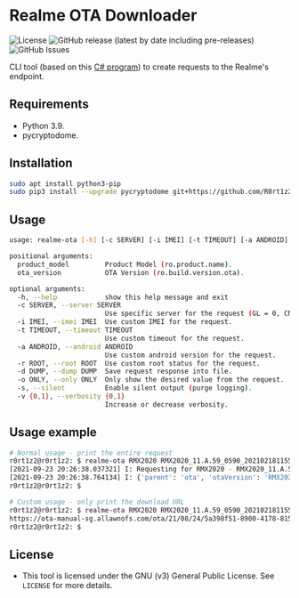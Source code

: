 # Realme OTA Downloader
![License](https://img.shields.io/github/license/R0rt1z2/realme-ota)
![GitHub release (latest by date including pre-releases)](https://img.shields.io/github/v/release/R0rt1z2/realme-ota?include_prereleases)
![GitHub Issues](https://img.shields.io/github/issues-raw/R0rt1z2/realme-ota?color=red)

CLI tool (based on this [C# program](https://github.com/4j17h/realmeOTAUpdates)) to create requests to the Realme's endpoint.

## Requirements
* Python 3.9.
* pycryptodome.

## Installation
```bash
sudo apt install python3-pip
sudo pip3 install --upgrade pycryptodome git+https://github.com/R0rt1z2/realme-ota
```

## Usage
```bash
usage: realme-ota [-h] [-c SERVER] [-i IMEI] [-t TIMEOUT] [-a ANDROID] [-r ROOT] [-d DUMP] [-o ONLY] [-s] [-v {0,1}] product_model ota_version

positional arguments:
  product_model         Product Model (ro.product.name).
  ota_version           OTA Version (ro.build.version.ota).

optional arguments:
  -h, --help            show this help message and exit
  -c SERVER, --server SERVER
                        Use specific server for the request (GL = 0, CN = 1, IN = 2, EU = 3).
  -i IMEI, --imei IMEI  Use custom IMEI for the request.
  -t TIMEOUT, --timeout TIMEOUT
                        Use custom timeout for the request.
  -a ANDROID, --android ANDROID
                        Use custom android version for the request.
  -r ROOT, --root ROOT  Use custom root status for the request.
  -d DUMP, --dump DUMP  Save request response into file.
  -o ONLY, --only ONLY  Only show the desired value from the request.
  -s, --silent          Enable silent output (purge logging).
  -v {0,1}, --verbosity {0,1}
                        Increase or decrease verbosity.
```

## Usage example
```bash
# Normal usage - print the entire request
r0rt1z2@r0rt1z2: $ realme-ota RMX2020 RMX2020_11.A.59_0590_202102181155
[2021-09-23 20:26:38.037321] I: Requesting for RMX2020 - RMX2020_11.A.59...
[2021-09-23 20:26:38.764134] I: {'parent': 'ota', 'otaVersion': 'RMX2020_11.A.65_0650_202108211659', 'down_url': 'https://ota-manual-sg.allawnofs.com/ota/21/08/24/5a398f51-8900-4178-8153-60b98bf4bf7e.ozip', 'newAndroidVersion': 'Android 10', 'description': 'http://ota-manual-sg.allawnofs.com/ota/21/08/30/69f5202e26b14b789054d9b9ac4cc9d8.html', 'recommend': '100', 'language': 'en-IN', 'versionName': 'RMX2020_11_A.65', 'rid': '96d9b7df-092a-4ac1-b810-b8a5664e7745', 'type': '1', 'newColorOSVersion': 'ColorOS 7.0', 'patch_size': '3287752078', 'patchFilePath': '/patch/amazone2/GLO/RMX2020/RMX2020_11.A.65_0650_202108211659/RMX2020_11_OTA_0650_all_xokQsbsYqeC2.ozip', 'osVersion': 'ColorOS 7.0', 'share': '.', 'id': '61330f13f69bc3c9e42fd3a3', 'googlePatchLevel': '0', 'patch_name': 'RMX2020_11_OTA_0650_all_xokQsbsYqeC2.ozip', 'paramFlag': 1, 'needDataSpace': '0', 'noticeType': 0, 'new_version': 'RMX2020_11.A.65_0650_202108211659', 'patch_md5': 'd99b0ea8069f9bd3b7c00296b01dc372', 'versionCode': 650, 'silenceUpdate': 0, 'active_url': 'https://ota-manual-sg.allawnofs.com/ota/21/08/24/5a398f51-8900-4178-8153-60b98bf4bf7e.ozip', 'wipe': '0', 'questionnaireEnable': False, 'extract': 'This release updated Android security patch and improved system stability.', 'version_name': 'RMX2020_11_A.65', 'aid': 'RMX2020_11.A', 'status': 'published', 'msg': 'SUCCEED', 'resultCode': 1}
r0rt1z2@r0rt1z2: $
```

```bash
# Custom usage - only print the download URL
r0rt1z2@r0rt1z2: $ realme-ota RMX2020 RMX2020_11.A.59_0590_202102181155 -o down_url -s -v 0
https://ota-manual-sg.allawnofs.com/ota/21/08/24/5a398f51-8900-4178-8153-60b98bf4bf7e.ozip
r0rt1z2@r0rt1z2: $
```

## License
* This tool is licensed under the GNU (v3) General Public License. See `LICENSE` for more details.

